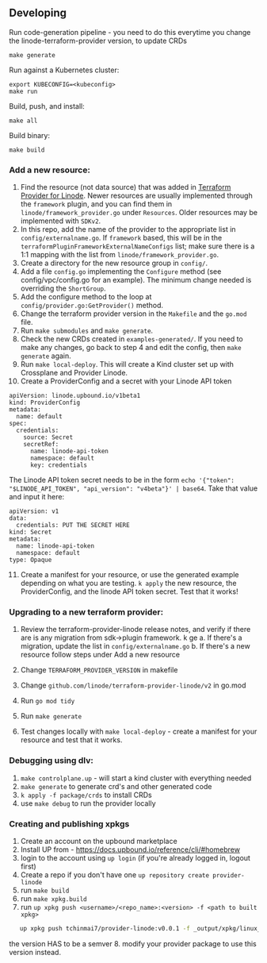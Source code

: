 ## Developing

Run code-generation pipeline - you need to do this everytime you change the linode-terraform-provider version, to update CRDs
```console
make generate
```

Run against a Kubernetes cluster:

```console
export KUBECONFIG=<kubeconfig>
make run
```

Build, push, and install:

```console
make all
```

Build binary:

```console
make build
```

### Add a new resource:

1. Find the resource (not data source) that was added in [Terraform Provider for Linode](https://github.com/linode/terraform-provider-linode). Newer resources are usually implemented through the `framework` plugin, and you can find them in `linode/framework_provider.go` under `Resources`. Older resources may be implemented with `SDKv2`.
2. In this repo, add the name of the provider to the appropriate list in `config/externalname.go`. If `framework` based, this will be in the `terraformPluginFrameworkExternalNameConfigs` list; make sure there is a 1:1 mapping with the list from `linode/framework_provider.go`.
3. Create a directory for the new resource group in `config/`.
4. Add a file `config.go` implementing the `Configure` method (see config/vpc/config.go for an example). The minimum change needed is overriding the `ShortGroup`.
5. Add the configure method to the loop at `config/provider.go:GetProvider()`  method.
6. Change the terraform provider version in the `Makefile` and the `go.mod` file. 
7. Run `make submodules` and `make generate`.
8. Check the new CRDs created in `examples-generated/`. If you need to make any changes, go back to step 4 and edit the config, then `make generate` again.
9. Run `make local-deploy`. This will create a Kind cluster set up with Crossplane and Provider Linode.
10. Create a ProviderConfig and a secret with your Linode API token
```
apiVersion: linode.upbound.io/v1beta1
kind: ProviderConfig
metadata:
  name: default
spec:
  credentials:
    source: Secret
    secretRef:
      name: linode-api-token
      namespace: default
      key: credentials
```
The Linode API token secret needs to be in the form `echo '{"token": "$LINODE_API_TOKEN", "api_version": "v4beta"}' | base64`. Take that value and input it here:
```
apiVersion: v1
data:
  credentials: PUT THE SECRET HERE
kind: Secret
metadata:
  name: linode-api-token
  namespace: default
type: Opaque
```
11. Create a manifest for your resource, or use the generated example depending on what you are testing. `k apply` the new resource, the ProviderConfig, and the linode API token secret. Test that it works!

### Upgrading to a new terraform provider:
1. Review the terraform-provider-linode release notes, and verify if there are is any migration from sdk->plugin framework. k ge
    a. If there's a migration, update the list in `config/externalname.go`
    b. If there's a new resource follow steps under Add a new resource

2. Change `TERRAFORM_PROVIDER_VERSION` in makefile
3. Change `github.com/linode/terraform-provider-linode/v2` in go.mod
4. Run `go mod tidy`
4. Run `make generate`
5. Test changes locally with `make local-deploy` - create a manifest for your resource and test that it works.

### Debugging using dlv:
1. `make controlplane.up` - will start a kind cluster with everything needed
2. `make generate` to generate crd's and other generated code
3. `k apply -f package/crds` to install CRDs
4. use `make debug` to run the provider locally


### Creating and publishing xpkgs
1. Create an account on the upbound marketplace
2. Install UP from - https://docs.upbound.io/reference/cli/#homebrew 
3. login to the account using `up login` (if you're already logged in, logout first)
4. Create a repo if you don't have one `up repository create provider-linode`
5. run `make build`
6. run `make xpkg.build`
7. run `up xpkg push <username>/<repo_name>:<version> -f <path to built xpkg>`
```bash
   up xpkg push tchinmai7/provider-linode:v0.0.1 -f _output/xpkg/linux_amd64/provider-linode-v0.0.0-130.g7bacec4.xpkg
``` 
the version HAS to be a semver
8. modify your provider package to use this version instead.
